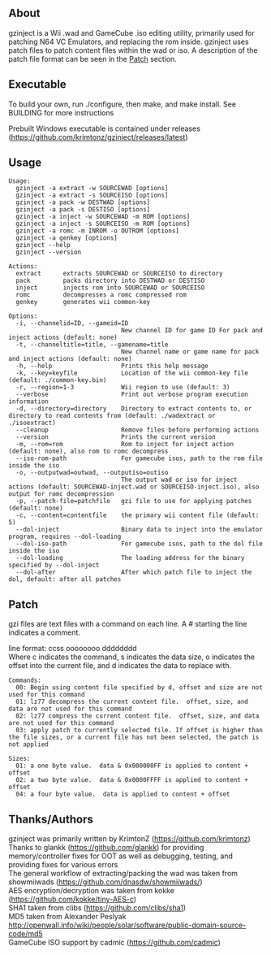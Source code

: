 ## About

gzinject is a Wii .wad and GameCube .iso editing utility, primarily used for patching N64 VC Emulators, and replacing the rom inside.  gzinject uses patch files to patch content files within the wad or iso. A description of the patch file format can be seen in the [Patch](#Patch) section.

## Executable 

To build your own, run ./configure, then make, and make install. See BUILDING for more instructions

Prebuilt Windows executable is contained under releases (https://github.com/krimtonz/gzinject/releases/latest)

## Usage 
```
Usage:
  gzinject -a extract -w SOURCEWAD [options]
  gzinject -a extract -s SOURCEISO [options]
  gzinject -a pack -w DESTWAD [options]
  gzinject -a pack -s DESTISO [options]
  gzinject -a inject -w SOURCEWAD -m ROM [options]
  gzinject -a inject -s SOURCEISO -m ROM [options]
  gzinject -a romc -m INROM -o OUTROM [options]
  gzinject -a genkey [options]
  gzinject --help
  gzinject --version

Actions:
  extract      extracts SOURCEWAD or SOURCEISO to directory
  pack         packs directory into DESTWAD or DESTISO
  inject       injects rom into SOURCEWAD or SOURCEISO
  romc         decompresses a romc compressed rom
  genkey       generates wii common-key

Options:
  -i, --channelid=ID, --gameid=ID
                               New channel ID for game ID For pack and inject actions (default: none)
  -t, --channeltitle=title, --gamename=title
                               New channel name or game name for pack and inject actions (default: none)
  -h, --help                   Prints this help message
  -k, --key=keyfile            Location of the wii common-key file (default: ./common-key.bin)
  -r, --region=1-3             Wii region to use (default: 3)
  --verbose                    Print out verbose program execution information
  -d, --directory=directory    Directory to extract contents to, or directory to read contents from (default: ./wadextract or ./isoextract)
  --cleanup                    Remove files before performing actions
  --version                    Prints the current version
  -m, --rom=rom                Rom to inject for inject action (default: none), also rom to romc decompress
  --iso-rom-path               For gamecube isos, path to the rom file inside the iso
  -o, --outputwad=outwad, --outputiso=outiso
                               The output wad or iso for inject actions (default: SOURCEWAD-inject.wad or SOURCEISO-inject.iso), also output for romc decompression
  -p, --patch-file=patchfile   gzi file to use for applying patches (default: none)
  -c, --content=contentfile    the primary wii content file (default: 5)
  --dol-inject                 Binary data to inject into the emulator program, requires --dol-loading
  --dol-iso-path               For gamecube isos, path to the dol file inside the iso
  --dol-loading                The loading address for the binary specified by --dol-inject
  --dol-after                  After which patch file to inject the dol, default: after all patches
```

## Patch
gzi files are text files with a command on each line.  A # starting the line indicates a comment.

line format:
ccss oooooooo dddddddd\
Where c indicates the command, s indicates the data size, o indicates the offset into the current file, and d indicates the data to replace with.

```
Commands:
  00: Begin using content file specified by d, offset and size are not used for this command
  01: lz77 decompress the current content file.  offset, size, and data are not used for this command
  02: lz77 compress the current content file.  offset, size, and data are not used for this command
  03: apply patch to currently selected file. If offset is higher than the file sizes, or a current file has not been selected, the patch is not applied

Sizes:
  01: a one byte value.  data & 0x000000FF is applied to content + offset
  02: a two byte value.  data & 0x0000FFFF is applied to content + offset
  04: a four byte value.  data is applied to content + offset
```


## Thanks/Authors

gzinject was primarily written by KrimtonZ (https://github.com/krimtonz) \
Thanks to glankk (https://github.com/glankk) for providing memory/controller fixes for OOT as well as debugging, testing, and providing fixes for various errors \
The general workflow of extracting/packing the wad was taken from showmiiwads (https://github.com/dnasdw/showmiiwads/) \
AES encryption/decryption was taken from kokke (https://github.com/kokke/tiny-AES-c) \
SHA1 taken from clibs (https://github.com/clibs/sha1) \
MD5 taken from Alexander Peslyak http://openwall.info/wiki/people/solar/software/public-domain-source-code/md5 \
GameCube ISO support by cadmic (https://github.com/cadmic)

